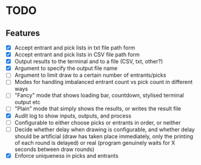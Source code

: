 # TODO

## Features

- [x] Accept entrant and pick lists in txt file path form
- [x] Accept entrant and pick lists in CSV file path form
- [x] Output results to the terminal and to a file (CSV, txt, other?)
- [x] Argument to specify the output file name
- [ ] Argument to limit draw to a certain number of entrants/picks
- [ ] Modes for handling imbalanced entrant count vs pick count in different ways
- [ ] "Fancy" mode that shows loading bar, countdown, stylised terminal output etc
- [ ] "Plain" mode that simply shows the results, or writes the result file
- [x] Audit log to show inputs, outputs, and process
- [ ] Configurable to either choose picks or entrants in order, or neither
- [ ] Decide whether delay when drawing is configurable, and whether delay should be artificial (draw has taken place immediately, only the printing of each round is delayed) or real (program genuinely waits for X seconds between draw rounds)
- [x] Enforce uniqueness in picks and entrants
